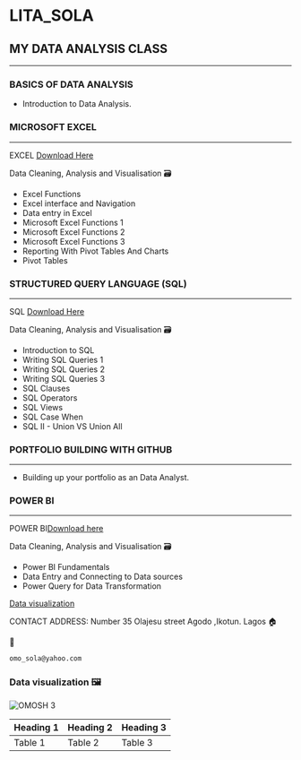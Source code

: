 # LITA_SOLA

## MY DATA ANALYSIS CLASS 
---

### BASICS OF DATA ANALYSIS
- Introduction to Data Analysis.

### MICROSOFT EXCEL
---
EXCEL [Download Here](https://www.microsoft.com)
 
Data Cleaning, Analysis and Visualisation 🗃️
- Excel Functions
- Excel interface and Navigation
- Data entry in Excel
- Microsoft Excel Functions 1
- Microsoft Excel Functions 2
- Microsoft Excel Functions 3
- Reporting With Pivot Tables And Charts
- Pivot Tables

### STRUCTURED QUERY LANGUAGE (SQL)
---
SQL [Download Here](https://www.microsoft.com/en-us/sql-server/sql-server-downloads)
 
Data Cleaning, Analysis and Visualisation 🗃️
- Introduction to SQL
- Writing SQL Queries 1
- Writing SQL Queries 2
- Writing SQL Queries 3
- SQL Clauses
- SQL Operators
- SQL Views
- SQL Case When
- SQL II - Union VS Union All

### PORTFOLIO BUILDING WITH GITHUB
---
- Building up your portfolio as an Data Analyst.

### POWER BI 
---
POWER BI[Download here](https://www.microsoft.com/en-us/download/details.aspx?id=58494)

Data Cleaning, Analysis and Visualisation 🗃️
- Power BI Fundamentals
- Data Entry and Connecting to Data sources
- Power Query for Data Transformation


[Data visualization](#data-visualization)

CONTACT ADDRESS:
Number 35 Olajesu street Agodo ,Ikotun. Lagos 🏠

📧
``` Email 
omo_sola@yahoo.com
```


### Data visualization 🖼️
![OMOSH 3](https://github.com/user-attachments/assets/a8f1f662-ada4-4908-b9a6-37a0be7377ed)


|Heading 1|Heading 2|Heading 3|
|---------|---------|---------|
|Table 1|Table 2|Table 3|

